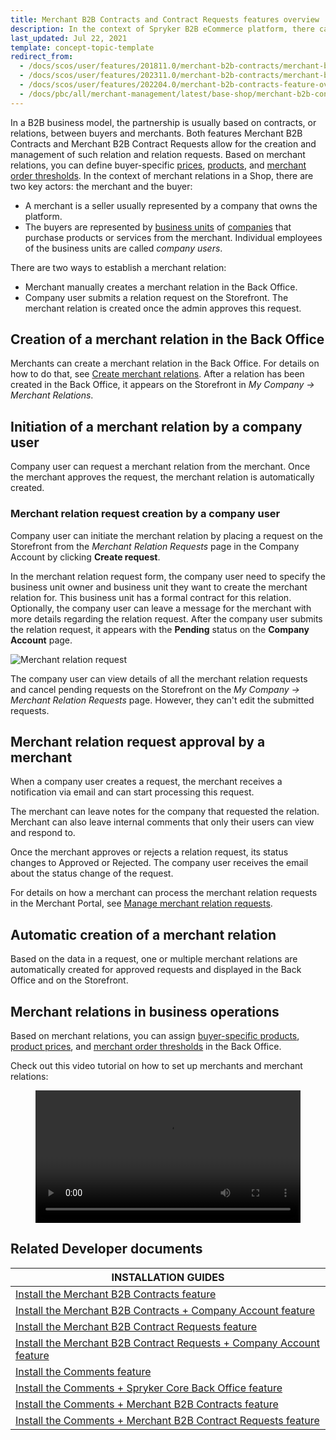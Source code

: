 ```yaml
---
title: Merchant B2B Contracts and Contract Requests features overview
description: In the context of Spryker B2B eCommerce platform, there can be three key figures- marketplace owner, merchant, and buyer.
last_updated: Jul 22, 2021
template: concept-topic-template
redirect_from:
  - /docs/scos/user/features/201811.0/merchant-b2b-contracts/merchant-b2b-contracts.html
  - /docs/scos/user/features/202311.0/merchant-b2b-contracts/merchant-b2b-contracts.html
  - /docs/scos/user/features/202204.0/merchant-b2b-contracts-feature-overview.html
  - /docs/pbc/all/merchant-management/latest/base-shop/merchant-b2b-contracts-and-contract-requests-feature-overview.html
---
```


In a B2B business model, the partnership is usually based on contracts, or relations, between buyers and merchants. Both features Merchant B2B Contracts and Merchant B2B Contract Requests allow for the creation and management of such relation and relation requests. Based on merchant relations, you can define buyer-specific [prices](/docs/pbc/all/price-management/{{page.version}}/base-shop/merchant-custom-prices-feature-overview.html), [products](/docs/pbc/all/merchant-management/{{page.version}}/base-shop/merchant-product-restrictions-feature-overview/merchant-product-restrictions-feature-overview.html), and [merchant order thresholds](/docs/pbc/all/cart-and-checkout/{{page.version}}/base-shop/feature-overviews/checkout-feature-overview/order-thresholds-overview.html#merchant-order-thresholds).
In the context of merchant relations in a Shop, there are two key actors: the merchant and the buyer:
- A merchant is a seller usually represented by a company that owns the platform.
- The buyers are represented by [business units](/docs/pbc/all/customer-relationship-management/{{page.version}}/base-shop/company-account-feature-overview/business-units-overview.html) of [companies](/docs/pbc/all/customer-relationship-management/{{page.version}}/base-shop/company-account-feature-overview/company-accounts-overview.html#company) that purchase products or services from the merchant. Individual employees of the business units are called *company users*.

There are two ways to establish a merchant relation:

- Merchant manually creates a merchant relation in the Back Office.
- Company user submits a relation request on the Storefront. The merchant relation is created once the admin approves this request.

## Creation of a merchant relation in the Back Office

Merchants can create a merchant relation in the Back Office. For details on how to do that, see [Create merchant relations](/docs/pbc/all/merchant-management/{{page.version}}/base-shop/manage-in-the-back-office/create-merchant-relations.html).
After a relation has been created in the Back Office, it appears on the Storefront in *My Company -> Merchant Relations*.

## Initiation of a merchant relation by a company user

Company user can request a merchant relation from the merchant. Once the merchant approves the request, the merchant relation is automatically created.

### Merchant relation request creation by a company user

Company user can initiate the merchant relation by placing a request on the Storefront from the *Merchant Relation Requests* page in the Company Account by clicking **Create request**.

In the merchant relation request form, the company user need to specify the business unit owner and business unit they want to create the merchant relation for. This business unit has a formal contract for this relation. Optionally, the company user can leave a message for the merchant with more details regarding the relation request. After the company user submits the relation request, it appears with the **Pending** status on the **Company Account** page.

![Merchant relation request](https://spryker.s3.eu-central-1.amazonaws.com/docs/pbc/all/merchant-management/base-shop/merchant-b2b-contracts-feature-overview.md/merchant-relation-request.png)

The company user can view details of all the merchant relation requests and cancel pending requests on the Storefront on the *My Company -> Merchant Relation Requests* page. However, they can't edit the submitted requests.

## Merchant relation request approval by a merchant

When a company user creates a request, the merchant receives a notification via email and can start processing this request.

The merchant can leave notes for the company that requested the relation. Merchant can also leave internal comments that only their users can view and respond to.

Once the merchant approves or rejects a relation request, its status changes to Approved or Rejected. The company user receives the email about the status change of the request.

For details on how a merchant can process the merchant relation requests in the Merchant Portal, see [Manage merchant relation requests](/docs/pbc/all/merchant-management/{{page.version}}/marketplace/manage-in-the-merchant-portal/manage-merchant-relation-requests.html).


## Automatic creation of a merchant relation

Based on the data in a request, one or multiple merchant relations are automatically created for approved requests and displayed in the Back Office and on the Storefront.

## Merchant relations in business operations

Based on merchant relations, you can assign [buyer-specific products](/docs/pbc/all/merchant-management/{{page.version}}/base-shop/merchant-product-restrictions-feature-overview/merchant-product-restrictions-feature-overview.html), [product prices](/docs/pbc/all/product-information-management/{{page.version}}/base-shop/manage-in-the-back-office/products/manage-abstract-products-and-product-bundles/create-abstract-products-and-product-bundles.html#define-prices), and [merchant order thresholds](/docs/pbc/all/cart-and-checkout/{{page.version}}/base-shop/manage-in-the-back-office/define-merchant-order-thresholds.html) in the Back Office.


Check out this video tutorial on how to set up merchants and merchant relations:


<figure class="video_container">
    <video width="100%" height="auto" controls>
    <source src="https://spryker.s3.eu-central-1.amazonaws.com/docs/pbc/all/merchant-management/base-shop/merchant-b2b-contracts-feature-overview.md/How+to+Setup+Merchants+and+Merchant+Relationships+in+Spryker+B2B-aowgi1c6k1.mp4" type="video/mp4">
  </video>
</figure>


## Related Developer documents

| INSTALLATION GUIDES |
|---|
| [Install the Merchant B2B Contracts feature](/docs/pbc/all/merchant-management/{{page.version}}/base-shop/install-and-upgrade/install-the-merchant-b2b-contracts-feature.html)  |
| [Install the Merchant B2B Contracts + Company Account feature](/docs/pbc/all/merchant-management/{{page.version}}/base-shop/install-and-upgrade/install-the-merchant-b2b-contracts-company-account-feature.html) |
| [Install the Merchant B2B Contract Requests feature](/docs/pbc/all/merchant-management/{{page.version}}/base-shop/install-and-upgrade/install-the-merchant-b2b-contract-requests-feature.html) |
| [Install the Merchant B2B Contract Requests + Company Account feature](/docs/pbc/all/merchant-management/{{page.version}}/base-shop/install-and-upgrade/install-the-merchant-b2b-contract-requests-company-account-feature.html)  |
| [Install the Comments feature](/docs/pbc/all/cart-and-checkout/{{page.version}}/base-shop/install-and-upgrade/install-features/install-the-comments-feature.html) |
| [Install the Comments + Spryker Core Back Office feature](/docs/pbc/all/cart-and-checkout/{{page.version}}/base-shop/install-and-upgrade/install-features/install-the-comments-spryker-core-back-office-feature.html) |
| [Install the Comments + Merchant B2B Contracts feature](/docs/pbc/all/cart-and-checkout/{{page.version}}/base-shop/install-and-upgrade/install-features/install-the-comments-merchant-b2b-contracts-feature.html)  |
| [Install the Comments + Merchant B2B Contract Requests feature](/docs/pbc/all/cart-and-checkout/{{page.version}}/base-shop/install-and-upgrade/install-features/install-the-comments-merchant-b2b-contract-requests-feature.html) |
